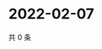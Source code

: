 # 2022-02-07

共 0 条

<!-- BEGIN WEIBO -->
<!-- 最后更新时间 Mon Feb 07 2022 02:09:18 GMT+0800 (China Standard Time) -->

<!-- END WEIBO -->
